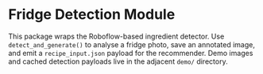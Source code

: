# Fridge Detection Module

This package wraps the Roboflow-based ingredient detector. Use `detect_and_generate()` to analyse a fridge photo, save an annotated image, and emit a `recipe_input.json` payload for the recommender. Demo images and cached detection payloads live in the adjacent `demo/` directory.
